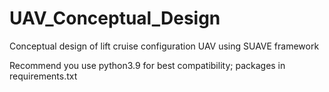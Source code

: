 # UAV_Conceptual_Design
Conceptual design of lift cruise configuration UAV using SUAVE framework

Recommend you use python3.9 for best compatibility; packages in requirements.txt
